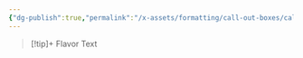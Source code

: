 ```yaml
---
{"dg-publish":true,"permalink":"/x-assets/formatting/call-out-boxes/call-out-flavor/"}
---
```



> [!tip]+ Flavor
> Text